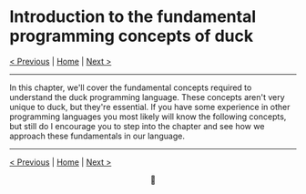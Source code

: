 # Introduction to the fundamental programming concepts of duck

[< Previous](002-dargo.md) | [Home](README.md) | [Next >](004-foundation-primitive-values.md)

---

In this chapter, we'll cover the fundamental concepts required to understand the duck programming language. These concepts aren't very unique to duck, but they're essential.
If you have some experience in other programming languages you most likely will know the following concepts, but still do I encourage you to step into the chapter and see how we approach these fundamentals in our language.

---

[< Previous](002-dargo.md) | [Home](README.md) | [Next >](004-foundation-primitive-values.md)

<div align="center">🦆</div>
